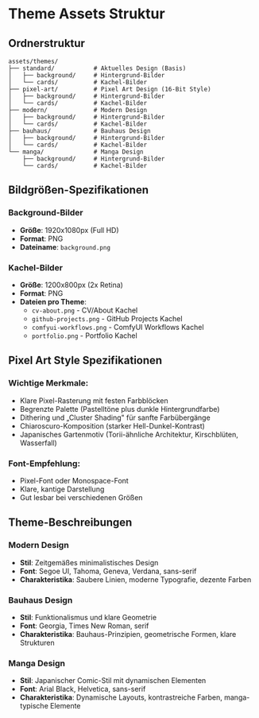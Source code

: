 # Theme Assets Struktur

## Ordnerstruktur

```
assets/themes/
├── standard/           # Aktuelles Design (Basis)
│   ├── background/     # Hintergrund-Bilder
│   └── cards/          # Kachel-Bilder
├── pixel-art/          # Pixel Art Design (16-Bit Style)
│   ├── background/     # Hintergrund-Bilder
│   └── cards/          # Kachel-Bilder
├── modern/             # Modern Design
│   ├── background/     # Hintergrund-Bilder
│   └── cards/          # Kachel-Bilder
├── bauhaus/            # Bauhaus Design
│   ├── background/     # Hintergrund-Bilder
│   └── cards/          # Kachel-Bilder
└── manga/              # Manga Design
    ├── background/     # Hintergrund-Bilder
    └── cards/          # Kachel-Bilder
```

## Bildgrößen-Spezifikationen

### Background-Bilder

- **Größe**: 1920x1080px (Full HD)
- **Format**: PNG
- **Dateiname**: `background.png`

### Kachel-Bilder

- **Größe**: 1200x800px (2x Retina)
- **Format**: PNG
- **Dateien pro Theme**:
  - `cv-about.png` - CV/About Kachel
  - `github-projects.png` - GitHub Projects Kachel
  - `comfyui-workflows.png` - ComfyUI Workflows Kachel
  - `portfolio.png` - Portfolio Kachel

## Pixel Art Style Spezifikationen

### Wichtige Merkmale:

- Klare Pixel-Rasterung mit festen Farbblöcken
- Begrenzte Palette (Pastelltöne plus dunkle Hintergrundfarbe)
- Dithering und „Cluster Shading" für sanfte Farbübergänge
- Chiaroscuro-Komposition (starker Hell-Dunkel-Kontrast)
- Japanisches Gartenmotiv (Torii-ähnliche Architektur, Kirschblüten, Wasserfall)

### Font-Empfehlung:

- Pixel-Font oder Monospace-Font
- Klare, kantige Darstellung
- Gut lesbar bei verschiedenen Größen

## Theme-Beschreibungen

### Modern Design

- **Stil**: Zeitgemäßes minimalistisches Design
- **Font**: Segoe UI, Tahoma, Geneva, Verdana, sans-serif
- **Charakteristika**: Saubere Linien, moderne Typografie, dezente Farben

### Bauhaus Design

- **Stil**: Funktionalismus und klare Geometrie
- **Font**: Georgia, Times New Roman, serif
- **Charakteristika**: Bauhaus-Prinzipien, geometrische Formen, klare Strukturen

### Manga Design

- **Stil**: Japanischer Comic-Stil mit dynamischen Elementen
- **Font**: Arial Black, Helvetica, sans-serif
- **Charakteristika**: Dynamische Layouts, kontrastreiche Farben, manga-typische Elemente

